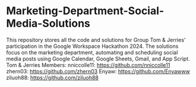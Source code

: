 # Marketing-Department-Social-Media-Solutions
This repository stores all the code and solutions for Group Tom &amp; Jerries' participation in the Google Workspace Hackathon 2024. The solutions focus on the marketing department, automating and scheduling social media posts using Google Calendar, Google Sheets, Gmail, and App Script.
Tom &amp; Jerries Members:
nniccolle11: https://github.com/nniccolle11
zhern03: https://github.com/zhern03
Enyaw: https://github.com/Enyawww
ziluoh88: https://github.com/ziluoh88
